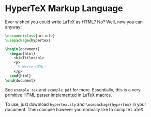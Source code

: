 # HyperTeX Markup Language

Ever wished you could write LaTeX as HTML? No? Well, now you can anyway!

``` latex
\documentclass{article}
\usepackage{hypertex}

\begin{document}
  \begin{html}
    <h1>Title</h1>
    <p>
      % Write HTML!
    </p>
  \end{html}
\end{document}
```

See `example.tex` and `example.pdf` for more. Essentially, this is a
very primitive HTML parser implemented in LaTeX macros.

To use, just download `hypertex.sty` and `\usepackage{hypertex}` in your
document. Then compile however you normally like to compile LaTeX.
